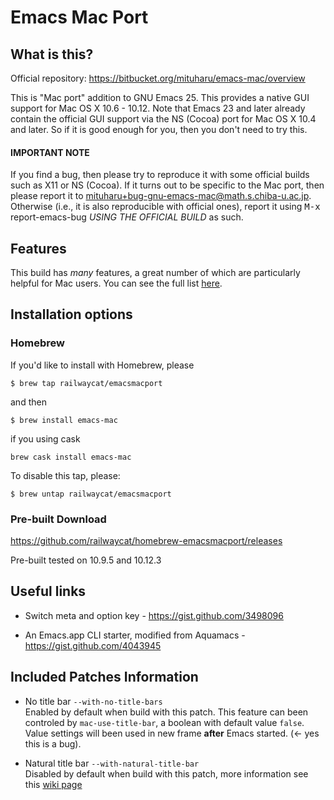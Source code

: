 # Emacs Mac Port

## What is this? ##

Official repository: https://bitbucket.org/mituharu/emacs-mac/overview

This is "Mac port" addition to GNU Emacs 25.  This provides a native
GUI support for Mac OS X 10.6 - 10.12.  Note that Emacs 23 and later
already contain the official GUI support via the NS (Cocoa) port for
Mac OS X 10.4 and later.  So if it is good enough for you, then you
don't need to try this.

#### IMPORTANT NOTE ####

If you find a bug, then please try to reproduce it with some
official builds such as X11 or NS (Cocoa).  If it turns out to be
specific to the Mac port, then please report it to
<a href="mailto:mituharu+bug-gnu-emacs-mac@math.s.chiba-u.ac.jp">mituharu+bug-gnu-emacs-mac@math.s.chiba-u.ac.jp</a>.  Otherwise (i.e.,
it is also reproducible with official ones), report it using <kbd>M-x</kbd>
report-emacs-bug *USING THE OFFICIAL BUILD* as such.

## Features ##
This build has *many* features, a great number of which are particularly helpful for Mac users. You can see the full list <a href="https://bitbucket.org/mituharu/emacs-mac/src/f3402395995bf70e50d6e65f841e44d5f9b4603c/README-mac?at=master&fileviewer=file-view-default">here</a>. 


## Installation options ##


### Homebrew ###
If you'd like to install with Homebrew, please

`$ brew tap railwaycat/emacsmacport`

and then
 
`$ brew install emacs-mac`

if you using cask

`brew cask install emacs-mac`

To disable this tap, please:

`$ brew untap railwaycat/emacsmacport`

### Pre-built Download ###

https://github.com/railwaycat/homebrew-emacsmacport/releases

Pre-built tested on 10.9.5 and 10.12.3

## Useful links ##

* Switch meta and option key - https://gist.github.com/3498096

* An Emacs.app CLI starter, modified from Aquamacs - https://gist.github.com/4043945

## Included Patches Information ##

* No title bar
  `--with-no-title-bars`  
  Enabled by default when build with this patch. This feature can been controled by `mac-use-title-bar`, a boolean with default value `false`. Value settings will been used in new frame **after** Emacs started. (<- yes this is a bug).
  
* Natural title bar
  `--with-natural-title-bar`  
  Disabled by default when build with this patch, more information see this [wiki page](https://github.com/railwaycat/homebrew-emacsmacport/wiki/Natural-Title-Bar)

